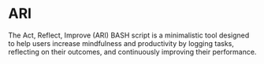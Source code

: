 # ARI
The Act, Reflect, Improve (ARI) BASH script is a minimalistic tool designed to help users increase mindfulness and productivity by logging tasks, reflecting on their outcomes, and continuously improving their performance.
